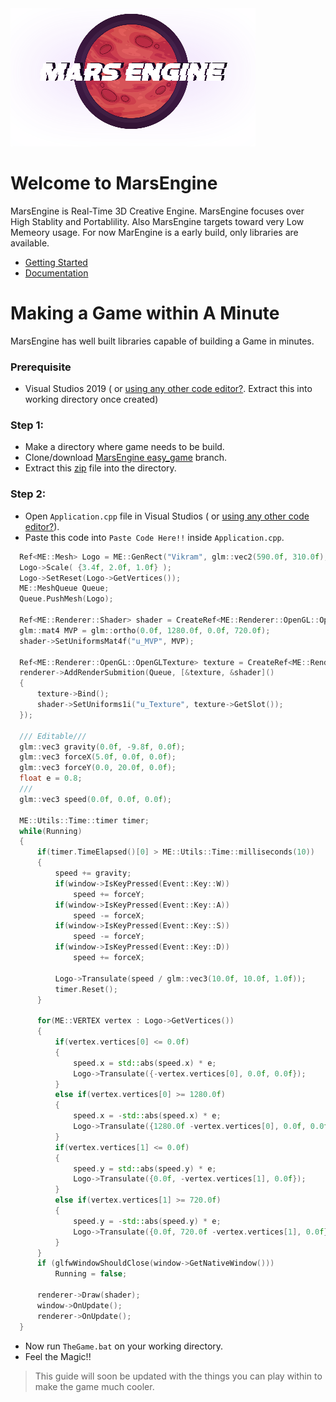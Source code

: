 <img src="Branding/MarsEngine/MarsEngine.png">

# Welcome to MarsEngine

  MarsEngine is Real-Time 3D Creative Engine. MarsEngine focuses over High Stablity and Portablility. Also MarsEngine targets toward very Low Memeory usage. For now MarEngine is a early build, only libraries are available.
  
  * <a href="">Getting Started</a>
  * <a href="">Documentation</a>

# Making a Game within A Minute

  MarsEngine has well built libraries capable of building a Game in minutes.
  
  ### Prerequisite ###
  
  * Visual Studios 2019 ( or <a href="https://github.com/VikramSGIT/MarsEngine/releases/download/1.0.0/NoVisualStudios.rar">using any other code editor?</a>. Extract this into working directory once created)
  
  ### Step 1: ###
  
  * Make a directory where game needs to be build.
  * Clone/download <a href="https://github.com/VikramSGIT/MarsEngine/archive/easy_game.zip">MarsEngine easy_game</a> branch.
  * Extract this <a href="https://github.com/VikramSGIT/MarsEngine/releases/download/untagged-95ec134c402a8e683c2b/TheGame.rar">zip</a> file into the directory.
  
  ### Step 2: ###
  
  * Open `Application.cpp` file in Visual Studios ( or <a href="https://github.com/VikramSGIT/MarsEngine/releases/download/1.0.0/NoVisualStudios.rar">using any other code editor?</a>).
  * Paste this code into `Paste Code Here!!` inside `Application.cpp`.
  ```c++
    Ref<ME::Mesh> Logo = ME::GenRect("Vikram", glm::vec2(590.0f, 310.0f), glm::vec2(690.0f, 410.0f));
	Logo->Scale( {3.4f, 2.0f, 1.0f} );
	Logo->SetReset(Logo->GetVertices());
	ME::MeshQueue Queue;
	Queue.PushMesh(Logo);

	Ref<ME::Renderer::Shader> shader = CreateRef<ME::Renderer::OpenGL::OpenGLShader>("MarsEngine\\MarsEngine\\res\\shaders\\Basic.shader");
	glm::mat4 MVP = glm::ortho(0.0f, 1280.0f, 0.0f, 720.0f);
	shader->SetUniformsMat4f("u_MVP", MVP);

	Ref<ME::Renderer::OpenGL::OpenGLTexture> texture = CreateRef<ME::Renderer::OpenGL::OpenGLTexture>("MarsEngine\\Branding\\MarsEngine\\MarsEngine.png");
	renderer->AddRenderSubmition(Queue, [&texture, &shader]()
	{
		texture->Bind();
		shader->SetUniforms1i("u_Texture", texture->GetSlot());
	});

	/// Editable///
	glm::vec3 gravity(0.0f, -9.8f, 0.0f);
	glm::vec3 forceX(5.0f, 0.0f, 0.0f);
	glm::vec3 forceY(0.0, 20.0f, 0.0f);
	float e = 0.8;
	///
	glm::vec3 speed(0.0f, 0.0f, 0.0f);

	ME::Utils::Time::timer timer;
	while(Running)
	{
		if(timer.TimeElapsed()[0] > ME::Utils::Time::milliseconds(10))
		{
			speed += gravity;
			if(window->IsKeyPressed(Event::Key::W))
				speed += forceY;
			if(window->IsKeyPressed(Event::Key::A))
				speed -= forceX;
			if(window->IsKeyPressed(Event::Key::S))
				speed -= forceY;
			if(window->IsKeyPressed(Event::Key::D))
				speed += forceX;
			
			Logo->Transulate(speed / glm::vec3(10.0f, 10.0f, 1.0f));
			timer.Reset();
		}

		for(ME::VERTEX vertex : Logo->GetVertices())
		{
			if(vertex.vertices[0] <= 0.0f)
			{
				speed.x = std::abs(speed.x) * e;
				Logo->Transulate({-vertex.vertices[0], 0.0f, 0.0f});
			}
			else if(vertex.vertices[0] >= 1280.0f)
			{
				speed.x = -std::abs(speed.x) * e;
				Logo->Transulate({1280.0f -vertex.vertices[0], 0.0f, 0.0f});
			}
			if(vertex.vertices[1] <= 0.0f)
			{
				speed.y = std::abs(speed.y) * e;
				Logo->Transulate({0.0f, -vertex.vertices[1], 0.0f});
			}
			else if(vertex.vertices[1] >= 720.0f)
			{
				speed.y = -std::abs(speed.y) * e;
				Logo->Transulate({0.0f, 720.0f -vertex.vertices[1], 0.0f});
			}
		}
		if (glfwWindowShouldClose(window->GetNativeWindow()))
			Running = false;

		renderer->Draw(shader);
		window->OnUpdate();
		renderer->OnUpdate();
	}
  ```
  * Now run `TheGame.bat` on your working directory.
  * Feel the Magic!!

> This guide will soon be updated with the things you can play within to make the game much cooler.
